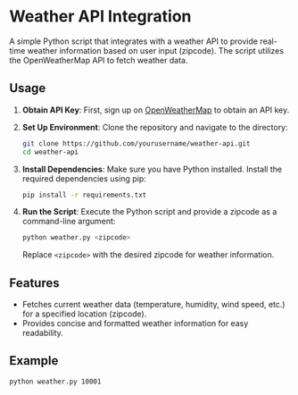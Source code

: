 # Weather API Integration

A simple Python script that integrates with a weather API to provide real-time weather information based on user input (zipcode). The script utilizes the OpenWeatherMap API to fetch weather data.

## Usage

1. **Obtain API Key**: First, sign up on [OpenWeatherMap](https://openweathermap.org/) to obtain an API key.

2. **Set Up Environment**: Clone the repository and navigate to the directory:

    ```bash
    git clone https://github.com/yourusername/weather-api.git
    cd weather-api
    ```

3. **Install Dependencies**: Make sure you have Python installed. Install the required dependencies using pip:

    ```bash
    pip install -r requirements.txt
    ```

4. **Run the Script**: Execute the Python script and provide a zipcode as a command-line argument:

    ```bash
    python weather.py <zipcode>
    ```

    Replace `<zipcode>` with the desired zipcode for weather information.

## Features

- Fetches current weather data (temperature, humidity, wind speed, etc.) for a specified location (zipcode).
- Provides concise and formatted weather information for easy readability.

## Example

```bash
python weather.py 10001
